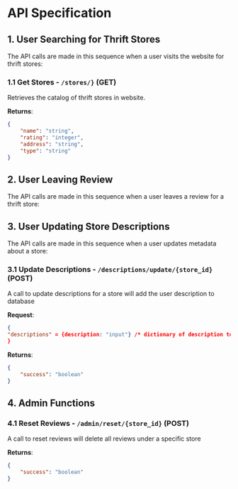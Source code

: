 # API Specification

## 1. User Searching for Thrift Stores
The API calls are made in this sequence when a user visits the website for thrift stores:
### 1.1 Get Stores - `/stores/}` (GET)
  Retrieves the catalog of thrift stores in website.
  
  **Returns**:
  ```json
  {
      "name": "string",
      "rating": "integer",
      "address": "string",
      "type": "string"
  }
  ```

## 2. User Leaving Review 
The API calls are made in this sequence when a user leaves a review for a thrift store:

## 3. User Updating Store Descriptions
The API calls are made in this sequence when a user updates metadata about a store:
### 3.1 Update Descriptions - `/descriptions/update/{store_id}` (POST)
  A call to update descriptions for a store will add the user description to database
  
  **Request**:
  ```json
  {
  "descriptions" = {description: "input"} /* dictionary of description to user input */
  }
  ```
  **Returns**:
  ```json
  {
      "success": "boolean"
  }
  ```

## 4. Admin Functions 
### 4.1 Reset Reviews - `/admin/reset/{store_id}` (POST)
  A call to reset reviews will delete all reviews under a specific store
  
  **Returns**:
  ```json
  {
      "success": "boolean"
  }
  ```
